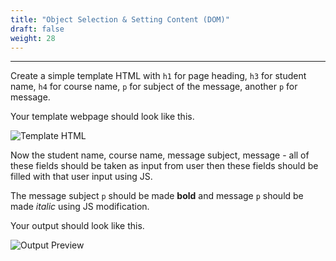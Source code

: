 ```yaml
---
title: "Object Selection & Setting Content (DOM)"
draft: false
weight: 28
---
```


---

Create a simple template HTML with `h1` for page heading, `h3` for student name, `h4` for course name, `p` for subject of the message, another `p` for message.

Your template webpage should look like this.

![Template HTML](../../images/exercises/dom-content/template.png)

Now the student name, course name, message subject, message - all of these fields should be taken as input from user then these fields should be filled with that user input using JS.

The message subject `p` should be made **bold** and message `p` should be made _italic_ using JS modification.

Your output should look like this.

![Output Preview](../../images/exercises/dom-content/preview.png)